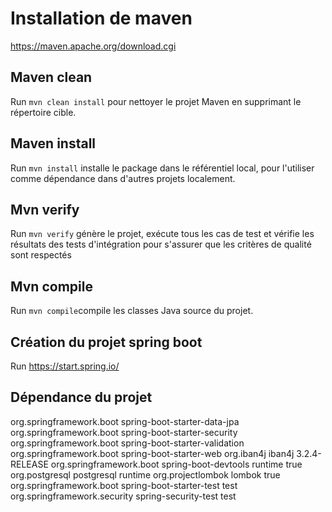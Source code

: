# Installation de maven

https://maven.apache.org/download.cgi

## Maven clean

Run `mvn clean install` pour nettoyer le projet Maven en supprimant le répertoire cible.

## Maven install

Run `mvn install` installe le package dans le référentiel local, pour l'utiliser comme dépendance dans d'autres projets localement.

## Mvn verify

Run `mvn verify` génère le projet, exécute tous les cas de test et vérifie les résultats des tests d'intégration pour s'assurer que les critères de qualité sont respectés 

## Mvn compile
Run `mvn compile`compile les classes Java source du projet.
## Création du projet spring boot 
Run https://start.spring.io/
## Dépendance du projet
   <dependency>
            <groupId>org.springframework.boot</groupId>
            <artifactId>spring-boot-starter-data-jpa</artifactId>
        </dependency>
        <dependency>
            <groupId>org.springframework.boot</groupId>
            <artifactId>spring-boot-starter-security</artifactId>
        </dependency>
        <dependency>
            <groupId>org.springframework.boot</groupId>
            <artifactId>spring-boot-starter-validation</artifactId>
        </dependency>
        <dependency>
            <groupId>org.springframework.boot</groupId>
            <artifactId>spring-boot-starter-web</artifactId>
        </dependency>
        <!-- https://mvnrepository.com/artifact/org.iban4j/iban4j -->
        <dependency>
            <groupId>org.iban4j</groupId>
            <artifactId>iban4j</artifactId>
            <version>3.2.4-RELEASE</version>
        </dependency>
        <dependency>
            <groupId>org.springframework.boot</groupId>
            <artifactId>spring-boot-devtools</artifactId>
            <scope>runtime</scope>
            <optional>true</optional>
        </dependency>
        <dependency>
            <groupId>org.postgresql</groupId>
            <artifactId>postgresql</artifactId>
            <scope>runtime</scope>
        </dependency>
        <dependency>
            <groupId>org.projectlombok</groupId>
            <artifactId>lombok</artifactId>
            <optional>true</optional>
        </dependency>
        <dependency>
            <groupId>org.springframework.boot</groupId>
            <artifactId>spring-boot-starter-test</artifactId>
            <scope>test</scope>
        </dependency>
        <dependency>
            <groupId>org.springframework.security</groupId>
            <artifactId>spring-security-test</artifactId>
            <scope>test</scope>
        </dependency>
